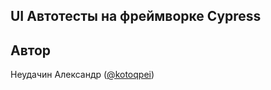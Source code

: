 <h2>UI Автотесты на фреймворке Cypress</h2>

## Автор

Неудачин Александр ([@kotoqpei](https://t.me/kotoqpei))
